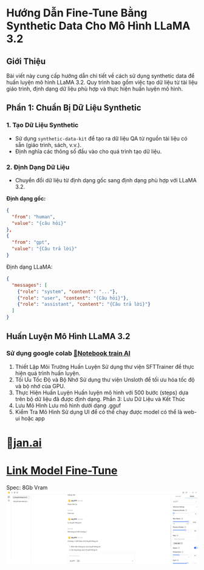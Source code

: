# Hướng Dẫn Fine-Tune Bằng Synthetic Data Cho Mô Hình LLaMA 3.2

## Giới Thiệu
Bài viết này cung cấp hướng dẫn chi tiết về cách sử dụng synthetic data để huấn luyện mô hình LLaMA 3.2. Quy trình bao gồm việc tạo dữ liệu từ tài liệu giáo trình, định dạng dữ liệu phù hợp và thực hiện huấn luyện mô hình.

## Phần 1: Chuẩn Bị Dữ Liệu Synthetic

### 1. Tạo Dữ Liệu Synthetic
- Sử dụng `synthetic-data-kit` để tạo ra dữ liệu QA từ nguồn tài liệu có sẵn (giáo trình, sách, v.v.).
- Định nghĩa các thông số đầu vào cho quá trình tạo dữ liệu.

### 2. Định Dạng Dữ Liệu
- Chuyển đổi dữ liệu từ định dạng gốc sang định dạng phù hợp với LLaMA 3.2.
  
**Định dạng gốc:**
```json
{
  "from": "human",
  "value": "{câu hỏi}"
},
{
  "from": "gpt",
  "value": "{Câu trả lời}"
}
```
Định dạng LLaMA:
```json
{
  "messages": [
    {"role": "system", "content": "..."},
    {"role": "user", "content": "{Câu hỏi}"},
    {"role": "assistant", "content": "{Câu trả lời}"}
  ]
}
```
## Huấn Luyện Mô Hình LLaMA 3.2
### Sử dụng google colab [📓Notebook train AI](https://colab.research.google.com/github/unslothai/notebooks/blob/main/nb/Meta_Synthetic_Data_Llama3_2_(3B).ipynb)

1. Thiết Lập Môi Trường Huấn Luyện
Sử dụng thư viện SFTTrainer để thực hiện quá trình huấn luyện.
2. Tối Ưu Tốc Độ và Bộ Nhớ
Sử dụng thư viện Unsloth để tối ưu hóa tốc độ và bộ nhớ của GPU.
3. Thực Hiện Huấn Luyện
Huấn luyện mô hình với 500 bước (steps) dựa trên bộ dữ liệu đã được định dạng.
Phần 3: Lưu Dữ Liệu và Kết Thúc
1. Lưu Mô Hình
Lưu mô hình dưới dạng .gguf
2. Kiểm Tra Mô Hình
Sử dụng UI để có thể chạy được model có thể là web-ui hoặc app 
# 👋[jan.ai](https://github.com/menloresearch/jan)
# [Link Model Fine-Tune](https://drive.google.com/drive/folders/18akA-nlIwlFs2n5mZJSOn5MeLU7VJCCB)

Spec: 8Gb Vram
![Ảnh](demo/demo.png)




